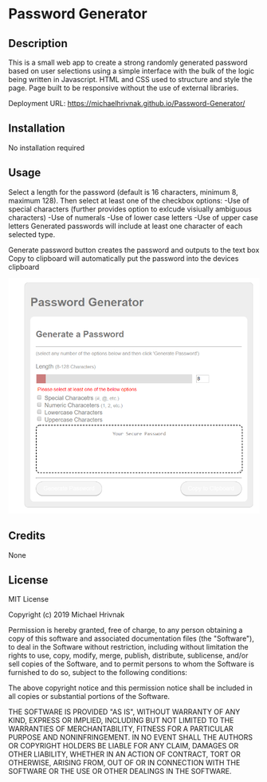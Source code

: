 # Password Generator

## Description
This is a small web app to create a strong randomly generated password based on user selections using a simple interface with the bulk of the logic
being written in Javascript. HTML and CSS used to structure and style the page. Page built to be responsive without the use of external libraries.

Deployment URL: https://michaelhrivnak.github.io/Password-Generator/

## Installation

No installation required


## Usage 

Select a length for the password (default is 16 characters, minimum 8, maximum 128).
Then select at least one of the checkbox options:
-Use of special characters (further provides option to exlcude visiually ambiguous characters)
-Use of numerals
-Use of lower case letters
-Use of upper case letters
Generated passwords will include at least one character of each selected type.

Generate password button creates the password and outputs to the text box
Copy to clipboard will automatically put the password into the devices clipboard

![password generator image](./Assets/PasswordGenerator.PNG)


## Credits

None

## License

MIT License

Copyright (c) 2019 Michael Hrivnak

Permission is hereby granted, free of charge, to any person obtaining a copy
of this software and associated documentation files (the "Software"), to deal
in the Software without restriction, including without limitation the rights
to use, copy, modify, merge, publish, distribute, sublicense, and/or sell
copies of the Software, and to permit persons to whom the Software is
furnished to do so, subject to the following conditions:

The above copyright notice and this permission notice shall be included in all
copies or substantial portions of the Software.

THE SOFTWARE IS PROVIDED "AS IS", WITHOUT WARRANTY OF ANY KIND, EXPRESS OR
IMPLIED, INCLUDING BUT NOT LIMITED TO THE WARRANTIES OF MERCHANTABILITY,
FITNESS FOR A PARTICULAR PURPOSE AND NONINFRINGEMENT. IN NO EVENT SHALL THE
AUTHORS OR COPYRIGHT HOLDERS BE LIABLE FOR ANY CLAIM, DAMAGES OR OTHER
LIABILITY, WHETHER IN AN ACTION OF CONTRACT, TORT OR OTHERWISE, ARISING FROM,
OUT OF OR IN CONNECTION WITH THE SOFTWARE OR THE USE OR OTHER DEALINGS IN THE
SOFTWARE.
